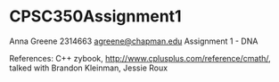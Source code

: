 # CPSC350Assignment1

Anna Greene
2314663
agreene@chapman.edu
Assignment 1 - DNA

References: C++ zybook, http://www.cplusplus.com/reference/cmath/, talked with Brandon Kleinman, Jessie Roux
